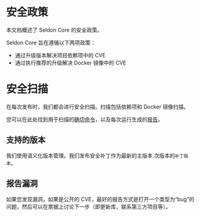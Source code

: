 # 安全政策

本文档概述了 Seldon Core 的安全政策。

Seldon Core 旨在遵循以下两项政策：

* 通过升级版本解决项目依赖项中的 CVE
* 通过执行推荐的升级解决 Docker 镜像中的 CVE

# 安全扫描

在每次发布时，我们都会进行安全扫描。扫描包括依赖项和 Docker 镜像扫描。

您可以在此处找到用于扫描的[确切命令](https://github.com/SeldonIO/seldon-core/blob/master/.github/workflows/security_tests.yml)，以及每次运行生成的[报告](https://github.com/SeldonIO/seldon-core/actions/workflows/security_tests.yml)。

## 支持的版本

我们使用语义化版本管理。我们发布安全补丁作为最新的主版本.次版本的`补丁版本`。

## 报告漏洞

如果您发现漏洞，如果是公开的 CVE，最好的报告方式是打开一个类型为“bug”的问题，然后可以在票据上讨论下一步（即更新库，联系第三方项目等）。

